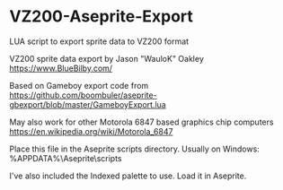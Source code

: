 # VZ200-Aseprite-Export
LUA script to export sprite data to VZ200 format

VZ200 sprite data export by Jason "WauloK" Oakley
https://www.BlueBilby.com/

Based on Gameboy export code from
https://github.com/boombuler/aseprite-gbexport/blob/master/GameboyExport.lua

May also work for other Motorola 6847 based graphics chip computers
https://en.wikipedia.org/wiki/Motorola_6847

Place this file in the Aseprite scripts directory.
Usually on Windows: %APPDATA%\Aseprite\scripts

I've also included the Indexed palette to use.
Load it in Aseprite.
